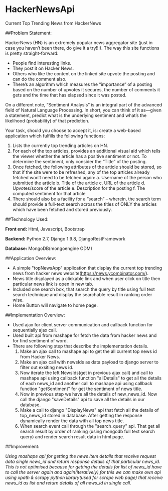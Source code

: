 # HackerNewsApi
Current Top Trending News from HackerNews

##Problem Statement:

  HackerNews (HN) is an extremely popular news aggregator site (just in case you haven’t been there, do give it a try!!!).
  The way this site functions is pretty straight-forward:
  
  * People find interesting links.
  * They post it on Hacker News.
  * Others who like the content on the linked site upvote the posting and can do the comment also.
  * There’s an algorithm which measures the “importance” of a posting based on the number of upvotes it secures, the number of comments it gets and the time that has elapsed since it was posted.
  
On a different note, “Sentiment Analysis” is an integral part of the advanced field of Natural Language Processing. In short, you can think of it as—given a statement, predict what is the underlying sentiment and what’s the likelihood (probability) of that prediction.

Your task, should you choose to accept it, is: create a web-based application which fulfills the following functions:

  1. Lists the currently top trending articles on HN.
  2. For each of the top articles, provides an additional visual aid which tells the viewer whether the article has a positive sentiment or not. To determine the sentiment, only consider the “Title” of the posting.
  3. Once fetched, the following attributes of the article should be stored, so that if the site were to be refreshed, any of the top articles already fetched won’t need to be fetched again:
    a. Username of the person who submitted the article
    b. Title of the article
    c. URL of the article
    d. Upvotes/score of the article
    e. Description for the posting
    f. The computed sentiment for that article
  4. There should also be a facility for a “search” – wherein, the search term should provide a full-text search across the titles of ONLY the articles which have been fetched and stored previously.


##Technology Used:

 **Front end:** Html, Javascript, Bootstrap
 
 **Backend:** Python 2.7, Django 1.9.8, DjangoRestFramework
 
 **Database:** MongoDB(mongoengine ODM)
 
##Application Overview:

  * A simple "topNewsApp" application that display the current top trending news from hacker news website(https://news.ycombinator.com/).
  * News title displayed as a clickable link and when user click on title then particular news link is open in new tab.
  * Included one search box, that search the query by title using full text search technique and display the searchable result in ranking order wise.
  * Home Button will navigate to home page.

##Implementation Overview:

  * Used ajax for client server communication and callback function for sequentially ajax call.
  * Used  built api from mashape for fetch the data from hacker news and for find sentiment of word.
  * There are following step that describe the implementation details.
    1. Make an ajax call to mashape api to get the all current top news id from Hacker News.
    2. Make an ajax call with newsIds as data payload to django server to filter out exsiting news id.
    3. Now iterate the left NewsIds(get in previous ajax call) and call to mashape api using callback function "allDetails" to get all the details of each news_id and another call to mashape api using callback function "getSentiment" for get the sentiment of news title.
    4. Now in previous step we have all the details of new_news_id. Now call the django "saveDetails" api to save all the details in our database.
    5. Make a call to django "DisplayNews" api that fetch all the details of top_news_id stored in database. After getting the response dynamically render the data with all top news title.
    6. When search event call through the "search_query" api. That get all search result by order of ranking (using mongodb full text search query) and render search result data in html page.

##Improvement:

*Using mashape api for getting the news item details that receive request data single news_id and return response details of that particular news_id. This is not optimised because for getting the details for list of news_id have to call the server again and again(iteratively).for this we can make own api using xpath & scrapy python library(used for scrape web page) that receive news_id as list and return details of all news_id in single call.*


